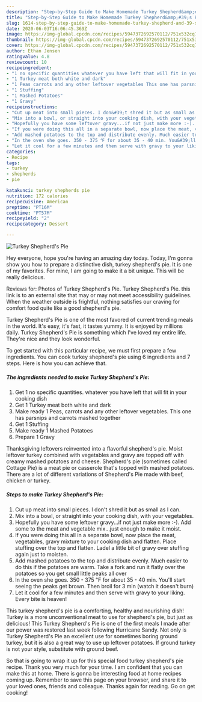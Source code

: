 ```yaml
---
description: "Step-by-Step Guide to Make Homemade Turkey Shepherd&amp;#39;s Pie"
title: "Step-by-Step Guide to Make Homemade Turkey Shepherd&amp;#39;s Pie"
slug: 1614-step-by-step-guide-to-make-homemade-turkey-shepherd-and-39-s-pie
date: 2020-06-03T16:06:45.369Z
image: https://img-global.cpcdn.com/recipes/5947372692570112/751x532cq70/turkey-shepherds-pie-recipe-main-photo.jpg
thumbnail: https://img-global.cpcdn.com/recipes/5947372692570112/751x532cq70/turkey-shepherds-pie-recipe-main-photo.jpg
cover: https://img-global.cpcdn.com/recipes/5947372692570112/751x532cq70/turkey-shepherds-pie-recipe-main-photo.jpg
author: Ethan Jensen
ratingvalue: 4.8
reviewcount: 10
recipeingredient:
- "1 no specific quantities whatever you have left that will fit in your cooking dish"
- "1 Turkey meat both white and dark"
- "1 Peas carrots and any other leftover vegetables This one has parsnips and carrots mashed together"
- "1 Stuffing"
- "1 Mashed Potatoes"
- "1 Gravy"
recipeinstructions:
- "Cut up meat into small pieces. I don&#39;t shred it but as small as I can."
- "Mix into a bowl, or straight into your cooking dish, with your vegetables."
- "Hopefully you have some leftover gravy...if not just make more :-). Add some to the meat and vegetable mix...just enough to make it moist."
- "If you were doing this all in a separate bowl, now place the meat, vegetables, gravy mixture to your cooking dish and flatten. Place stuffing over the top and flatten. Ladel a little bit of gravy over stuffing again just to moisten."
- "Add mashed potatoes to the top and distribute evenly. Much easier to do this if the potatoes are warm. Take a fork and run it flatly over the potatoes so you get small little peaks all over"
- "In the oven she goes. 350 - 375 ℉ for about 35 - 40 min. You&#39;ll start seeing the peaks get brown. Then broil for 3 min (watch it doesn&#39;t burn)"
- "Let it cool for a few minutes and then serve with gravy to your liking. Every bite is heaven!"
categories:
- Recipe
tags:
- turkey
- shepherds
- pie

katakunci: turkey shepherds pie 
nutrition: 172 calories
recipecuisine: American
preptime: "PT16M"
cooktime: "PT57M"
recipeyield: "2"
recipecategory: Dessert

---
```



![Turkey Shepherd&#39;s Pie](https://img-global.cpcdn.com/recipes/5947372692570112/751x532cq70/turkey-shepherds-pie-recipe-main-photo.jpg)

Hey everyone, hope you're having an amazing day today. Today, I'm gonna show you how to prepare a distinctive dish, turkey shepherd&#39;s pie. It is one of my favorites. For mine, I am going to make it a bit unique. This will be really delicious.

Reviews for: Photos of Turkey Shepherd&#39;s Pie. Turkey Shepherd&#39;s Pie. this link is to an external site that may or may not meet accessibility guidelines. When the weather outside is frightful, nothing satisfies our craving for comfort food quite like a good shepherd&#39;s pie.

Turkey Shepherd&#39;s Pie is one of the most favored of current trending meals in the world. It's easy, it's fast, it tastes yummy. It is enjoyed by millions daily. Turkey Shepherd&#39;s Pie is something which I've loved my entire life. They're nice and they look wonderful.


To get started with this particular recipe, we must first prepare a few ingredients. You can cook turkey shepherd&#39;s pie using 6 ingredients and 7 steps. Here is how you can achieve that.

<!--inarticleads1-->

##### The ingredients needed to make Turkey Shepherd&#39;s Pie:

1. Get 1 no specific quantities. whatever you have left that will fit in your cooking dish
1. Get 1 Turkey meat both white and dark
1. Make ready 1 Peas, carrots and any other leftover vegetables. This one has parsnips and carrots mashed together
1. Get 1 Stuffing
1. Make ready 1 Mashed Potatoes
1. Prepare 1 Gravy


Thanksgiving leftovers reinvented into a flavorful shepherd&#39;s pie. Moist leftover turkey combined with vegetables and gravy are topped off with creamy mashed potatoes and cheese. Shepherd&#39;s pie (sometimes called Cottage Pie) is a meat pie or casserole that&#39;s topped with mashed potatoes. There are a lot of different variations of Shepherd&#39;s Pie made with beef, chicken or turkey. 

<!--inarticleads2-->

##### Steps to make Turkey Shepherd&#39;s Pie:

1. Cut up meat into small pieces. I don&#39;t shred it but as small as I can.
1. Mix into a bowl, or straight into your cooking dish, with your vegetables.
1. Hopefully you have some leftover gravy...if not just make more :-). Add some to the meat and vegetable mix...just enough to make it moist.
1. If you were doing this all in a separate bowl, now place the meat, vegetables, gravy mixture to your cooking dish and flatten. Place stuffing over the top and flatten. Ladel a little bit of gravy over stuffing again just to moisten.
1. Add mashed potatoes to the top and distribute evenly. Much easier to do this if the potatoes are warm. Take a fork and run it flatly over the potatoes so you get small little peaks all over
1. In the oven she goes. 350 - 375 ℉ for about 35 - 40 min. You&#39;ll start seeing the peaks get brown. Then broil for 3 min (watch it doesn&#39;t burn)
1. Let it cool for a few minutes and then serve with gravy to your liking. Every bite is heaven!


This turkey shepherd&#39;s pie is a comforting, healthy and nourishing dish! Turkey is a more unconventional meat to use for shepherd&#39;s pie, but just as delicious! This Turkey Shepherd&#39;s Pie is one of the first meals I made after our power was restored last week following Hurricane Sandy. Not only is Turkey Shepherd&#39;s Pie an excellent use for sometimes boring ground turkey, but it is also a great way to use up leftover potatoes. If ground turkey is not your style, substitute with ground beef. 

So that is going to wrap it up for this special food turkey shepherd&#39;s pie recipe. Thank you very much for your time. I am confident that you can make this at home. There is gonna be interesting food at home recipes coming up. Remember to save this page on your browser, and share it to your loved ones, friends and colleague. Thanks again for reading. Go on get cooking!

